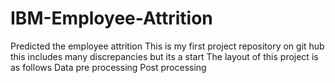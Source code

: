 # IBM-Employee-Attrition
Predicted the employee attrition
This is my first project repository on git hub this includes many discrepancies but its a start
The layout of this project is as follows
Data pre processing
Post processing


